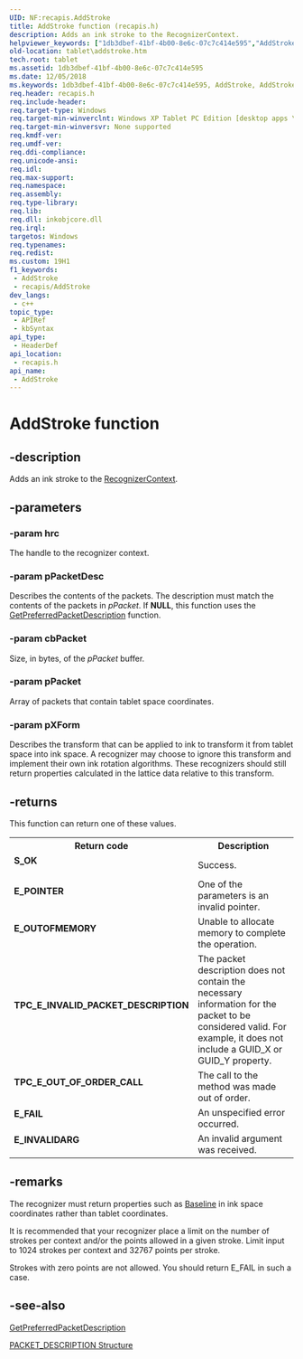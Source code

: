 ```yaml
---
UID: NF:recapis.AddStroke
title: AddStroke function (recapis.h)
description: Adds an ink stroke to the RecognizerContext.
helpviewer_keywords: ["1db3dbef-41bf-4b00-8e6c-07c7c414e595","AddStroke","AddStroke function [Tablet PC]","recapis/AddStroke","tablet.addstroke"]
old-location: tablet\addstroke.htm
tech.root: tablet
ms.assetid: 1db3dbef-41bf-4b00-8e6c-07c7c414e595
ms.date: 12/05/2018
ms.keywords: 1db3dbef-41bf-4b00-8e6c-07c7c414e595, AddStroke, AddStroke function [Tablet PC], recapis/AddStroke, tablet.addstroke
req.header: recapis.h
req.include-header: 
req.target-type: Windows
req.target-min-winverclnt: Windows XP Tablet PC Edition [desktop apps \| UWP apps]
req.target-min-winversvr: None supported
req.kmdf-ver: 
req.umdf-ver: 
req.ddi-compliance: 
req.unicode-ansi: 
req.idl: 
req.max-support: 
req.namespace: 
req.assembly: 
req.type-library: 
req.lib: 
req.dll: inkobjcore.dll
req.irql: 
targetos: Windows
req.typenames: 
req.redist: 
ms.custom: 19H1
f1_keywords:
 - AddStroke
 - recapis/AddStroke
dev_langs:
 - c++
topic_type:
 - APIRef
 - kbSyntax
api_type:
 - HeaderDef
api_location:
 - recapis.h
api_name:
 - AddStroke
---
```


# AddStroke function


## -description

Adds an ink stroke to the <a href="/windows/desktop/tablet/inkrecognizercontext-class">RecognizerContext</a>.

## -parameters

### -param hrc

The handle to the recognizer context.

### -param pPacketDesc

Describes the contents of the packets. The description must match the contents of the packets in <i>pPacket</i>. If <b>NULL</b>, this function uses the <a href="/windows/desktop/api/recapis/nf-recapis-getpreferredpacketdescription">GetPreferredPacketDescription</a> function.

### -param cbPacket

Size, in bytes, of the <i>pPacket</i> buffer.

### -param pPacket

Array of packets that contain tablet space coordinates.

### -param pXForm

Describes the transform that can be applied to ink to transform it from tablet space into ink space. A recognizer may choose to ignore this transform and implement their own ink rotation algorithms. These recognizers should still return properties calculated in the lattice data relative to this transform.

## -returns

This function can return one of these values.

<table>
<tr>
<th>Return code</th>
<th>Description</th>
</tr>
<tr>
<td width="40%">
<dl>
<dt><b>S_OK</b></dt>
</dl>
</td>
<td width="60%">
Success.

</td>
</tr>
<tr>
<td width="40%">
<dl>
<dt><b>E_POINTER</b></dt>
</dl>
</td>
<td width="60%">
One of the parameters is an invalid pointer.

</td>
</tr>
<tr>
<td width="40%">
<dl>
<dt><b>E_OUTOFMEMORY</b></dt>
</dl>
</td>
<td width="60%">
Unable to allocate memory to complete the operation.

</td>
</tr>
<tr>
<td width="40%">
<dl>
<dt><b>TPC_E_INVALID_PACKET_DESCRIPTION</b></dt>
</dl>
</td>
<td width="60%">
The packet description does not contain the necessary information for the packet to be considered valid. For example, it does not include a GUID_X or GUID_Y property.

</td>
</tr>
<tr>
<td width="40%">
<dl>
<dt><b>TPC_E_OUT_OF_ORDER_CALL</b></dt>
</dl>
</td>
<td width="60%">
The call to the method was made out of order.

</td>
</tr>
<tr>
<td width="40%">
<dl>
<dt><b>E_FAIL</b></dt>
</dl>
</td>
<td width="60%">
An unspecified error occurred.

</td>
</tr>
<tr>
<td width="40%">
<dl>
<dt><b>E_INVALIDARG</b></dt>
</dl>
</td>
<td width="60%">
An invalid argument was received.

</td>
</tr>
</table>

## -remarks

The recognizer must return properties such as <a href="/windows/desktop/api/msinkaut/nf-msinkaut-iinkrecognitionalternate-get_baseline">Baseline</a> in ink space coordinates rather than tablet coordinates.

It is recommended that your recognizer place a limit on the number of strokes per context and/or the points allowed in a given stroke. Limit input to 1024 strokes per context and 32767 points per stroke.

Strokes with zero points are not allowed. You should return E_FAIL in such a case.

## -see-also

<a href="/windows/desktop/api/recapis/nf-recapis-getpreferredpacketdescription">GetPreferredPacketDescription</a>



<a href="/windows/desktop/api/tpcshrd/ns-tpcshrd-packet_description">PACKET_DESCRIPTION Structure</a>